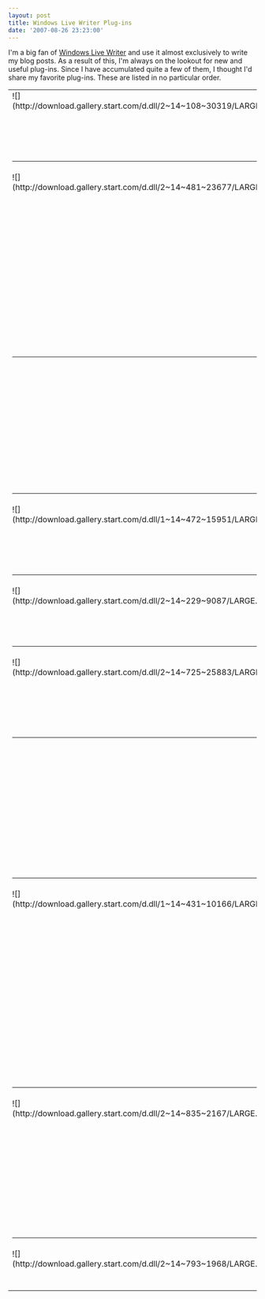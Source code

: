 ```yaml
---
layout: post
title: Windows Live Writer Plug-ins
date: '2007-08-26 23:23:00'
---
```


I'm a big fan of [Windows Live Writer](http://writer.live.com) and use it almost exclusively to write my blog posts. As a result of this, I'm always on the lookout for new and useful plug-ins. Since I have accumulated quite a few of them, I thought I'd share my favorite plug-ins. These are listed in no particular order.

 <table cellspacing="0" cellpadding="2" width="938" border="0" unselectable="on"> <tbody> <tr> <td valign="top" width="177">![](http://download.gallery.start.com/d.dll/2~14~108~30319/LARGE.jpg)</td> <td valign="top" width="172">[SkyDrive Embed Plugin](http://gallery.live.com/liveItemDetail.aspx?li=27545581-4b54-4f6d-9007-ed3b168dab43&bt=9&pl=8)</td> <td valign="top" width="587">Allows you to easily embed a file or folder from your public [Windows Live SkyDrive](http://skydrive.live.com/) account. You can specify 3 different embed formats.</td></tr> <tr> <td valign="top" colspan="3"> 

* * *
 </td></tr> <tr> <td valign="top" width="178">![](http://download.gallery.start.com/d.dll/2~14~481~23677/LARGE.jpg)</td> <td valign="top" width="172">[Paste MSDN URL](http://gallery.live.com/liveItemDetail.aspx?li=8576830b-48cc-4213-8953-2b24ced08e1f&bt=9&pl=8)</td> <td valign="top" width="585">Allows you to paste a URL from any of the MSDN web sites and have the culture removed from the link. This allows the reader to be automatically redirected to the MSDN content in their preferred language (if available). This plug-in can also retrieve the page title automatically to use as the link text.  

**This is a great plug-in, but it isn't compatible with the "Insert Quick Link" plug-in, which will always take precedence, so you'll need to decide which functionality is more important to you.**</td></tr> <tr> <td valign="top" colspan="3"> 

* * *
 </td></tr> <tr> <td valign="top" width="178"> </td> <td valign="top" width="173">[Insert Quick Link](http://gallery.live.com/liveItemDetail.aspx?li=208df1ab-1349-48b0-b4c2-45713cc14763&bt=9&pl=8)</td> <td valign="top" width="584">Allows you to paste a link from any website and automatically bring up the link options dialog.  

**This is a great plug-in, but it isn't compatible with the "Paste MSDN URL" plug-in. This one will always take precedence, so you'll need to decide which functionality is more important to you.**</td></tr> <tr> <td valign="top" colspan="3"> 

* * *
 </td></tr> <tr> <td valign="top" width="178">![](http://download.gallery.start.com/d.dll/1~14~472~15951/LARGE.jpg)</td> <td valign="top" width="174">[Insert Video](http://gallery.live.com/liveItemDetail.aspx?li=65584500-3bd3-404b-818a-2cdec6304892&bt=9&pl=8)</td> <td valign="top" width="583">Allows you to easily insert video from MSN SoapBox, Google Video, YouTube, MySpace Video, Yahoo! Video, muveeMix, myvideo.de videos nd BrightCove Videos.</td></tr> <tr> <td valign="top" colspan="3"> 

* * *
 </td></tr> <tr> <td valign="top" width="178">![](http://download.gallery.start.com/d.dll/2~14~229~9087/LARGE.jpg)</td> <td valign="top" width="175">[Code Snippet plugin for Windows Live Writer](http://gallery.live.com/liveItemDetail.aspx?li=d4409446-af7f-42ec-aa20-78aa5bac4748&bt=9&pl=8)</td> <td valign="top" width="582">Allows you to add syntax highlighted code snippets to your blog post.</td></tr> <tr> <td valign="top" colspan="3"> 

* * *
 </td></tr> <tr> <td valign="top" width="179">![](http://download.gallery.start.com/d.dll/2~14~725~25883/LARGE.jpg)</td> <td valign="top" width="175">[Insert Amazon Details](http://gallery.live.com/liveItemDetail.aspx?li=82b772ae-6ed9-412d-9f3f-fe83eb4f8549&bt=9&pl=8)</td> <td valign="top" width="581">Allows you to insert a thumbnail and details about an Amazon.com book. It does require you to know either the ISBN or ASIN number, but the plug-in gets the rest of the details. It also supports using your Amazon.com affiliate Id.</td></tr> <tr> <td valign="top" colspan="3"> 

* * *
 </td></tr> <tr> <td valign="top" width="180"> </td> <td valign="top" width="175">[XFN Link Editor](http://gallery.live.com/liveItemDetail.aspx?li=217b89d0-30cb-4370-958e-f22307173ae0&bt=9&pl=8)</td> <td valign="top" width="580">XFN™ (XHTML Friends Network) is a simple way to represent human relationships using hyperlinks. In recent years, blogs and blogrolls have become the fastest growing area of the Web. XFN enables web authors to indicate their relationship(s) to the people in their blogrolls simply by adding a 'rel' attribute to their <a href> tags. This plugin allows you to easily work with XFN compatible links.</td></tr> <tr> <td valign="top" colspan="3"> 

* * *
 </td></tr> <tr> <td valign="top" width="181">![](http://download.gallery.start.com/d.dll/1~14~431~10166/LARGE.jpg)</td> <td valign="top" width="175">[Now Playing](http://gallery.live.com/liveItemDetail.aspx?li=8e766d66-65a2-40b5-9e54-2517166101f1&bt=9&pl=8)</td> <td valign="top" width="580">Now Playing is a Windows Live Writer Plugin that inserts the currently playing title into your blog posts.  
Now Playing comes with support for Winamp, iTunes and Windows Media Player out of the box.  
Now Playing itself can host other plugins that query services Amazon, Last.fm and Music-Map to extend the metadata of a track. This information can then be used to create a template as the base for the content that will be inserted in the blog post.  
Developers can extend Now Playing by writing custom plugins for other media players and services to enrich the metadata even more.</td></tr> <tr> <td valign="top" colspan="3"> 

* * *
 </td></tr> <tr> <td valign="top" width="181">![](http://download.gallery.start.com/d.dll/2~14~835~2167/LARGE.jpg)</td> <td valign="top" width="175">[Event Plugin](http://gallery.live.com/liveItemDetail.aspx?li=9751e563-1408-4fc3-8028-bd4351edb1fb&bt=9&pl=8)</td> <td valign="top" width="580">Create your own events or find existing events through intergrated search of the Eventful.com website. Format the event, add a picture, edit the description, customize what data is displayed. The published post included correct hCalendar microformatting. The plugin also enables pastes of Live Clipboard copied events and Blog This of events from the Eventful.com website.</td></tr> <tr> <td valign="top" colspan="3"> 

* * *
 </td></tr> <tr> <td valign="top" width="181">![](http://download.gallery.start.com/d.dll/2~14~793~1968/LARGE.jpg)</td> <td valign="top" width="175">[Acronymns Plugin](http://gallery.live.com/liveItemDetail.aspx?li=908829d1-f935-4084-bbe4-5e84afa784dc&bt=9&pl=8)</td> <td valign="top" width="580">This plugin lets you search for an acronym description and insert it the acronym with the description in the blog post.</td></tr></tbody></table>
